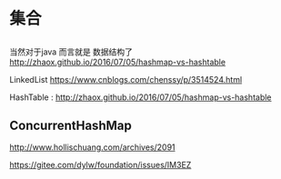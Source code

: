# 集合 
##
当然对于java 而言就是 数据结构了
http://zhaox.github.io/2016/07/05/hashmap-vs-hashtable


LinkedList  https://www.cnblogs.com/chenssy/p/3514524.html


HashTable :  http://zhaox.github.io/2016/07/05/hashmap-vs-hashtable



## ConcurrentHashMap 
 http://www.hollischuang.com/archives/2091


https://gitee.com/dylw/foundation/issues/IM3EZ